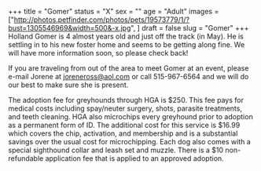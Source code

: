 +++
title = "Gomer"
status = "X"
sex = ""
age = "Adult"
images = ["http://photos.petfinder.com/photos/pets/19573779/1/?bust=1305546969&width=500&-x.jpg",
]
draft = false
slug = "Gomer"
+++
Holland Gomer is 4 almost years old and just off the track (in May).  He is settling in to his new foster home and seems to be getting along fine.  We will have more information soon, so please check back!


If you are traveling from out of the area to meet Gomer at an event, please e-mail Jorene at joreneross@aol.com or call 515-967-6564 and we will do our best to make sure she is present.

The adoption fee for greyhounds through HGA is $250. This fee pays for medical costs including spay/neuter surgery, shots, parasite treatments, and teeth cleaning. HGA also microchips every greyhound prior to adoption as a permanent form of ID. The additional cost for this service is $16.99 which covers the chip, activation, and membership and is a substantial savings over the usual cost for microchipping. Each dog also comes with a special sighthound collar and leash set and muzzle. There is a $10 non-refundable application fee that is applied to an approved adoption.

